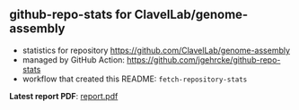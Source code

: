 ## github-repo-stats for ClavelLab/genome-assembly

- statistics for repository https://github.com/ClavelLab/genome-assembly
- managed by GitHub Action: https://github.com/jgehrcke/github-repo-stats
- workflow that created this README: `fetch-repository-stats`

**Latest report PDF**: [report.pdf](https://github.com/ClavelLab/github-repo-stats/raw/github-repo-stats/ClavelLab/genome-assembly/latest-report/report.pdf)

